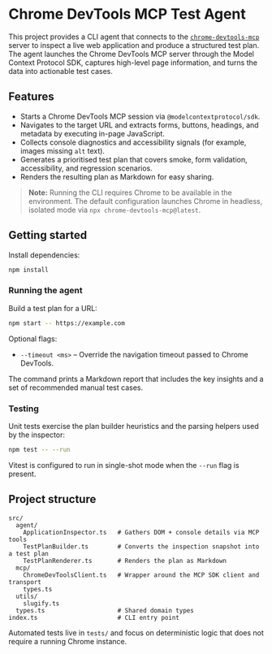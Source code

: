 # Chrome DevTools MCP Test Agent

This project provides a CLI agent that connects to the [`chrome-devtools-mcp`](https://www.npmjs.com/package/chrome-devtools-mcp) server to inspect a live web application and produce a structured test plan. The agent launches the Chrome DevTools MCP server through the Model Context Protocol SDK, captures high-level page information, and turns the data into actionable test cases.

## Features

- Starts a Chrome DevTools MCP session via `@modelcontextprotocol/sdk`.
- Navigates to the target URL and extracts forms, buttons, headings, and metadata by executing in-page JavaScript.
- Collects console diagnostics and accessibility signals (for example, images missing `alt` text).
- Generates a prioritised test plan that covers smoke, form validation, accessibility, and regression scenarios.
- Renders the resulting plan as Markdown for easy sharing.

> **Note:** Running the CLI requires Chrome to be available in the environment. The default configuration launches Chrome in headless, isolated mode via `npx chrome-devtools-mcp@latest`.

## Getting started

Install dependencies:

```bash
npm install
```

### Running the agent

Build a test plan for a URL:

```bash
npm start -- https://example.com
```

Optional flags:

- `--timeout <ms>` – Override the navigation timeout passed to Chrome DevTools.

The command prints a Markdown report that includes the key insights and a set of recommended manual test cases.

### Testing

Unit tests exercise the plan builder heuristics and the parsing helpers used by the inspector:

```bash
npm test -- --run
```

Vitest is configured to run in single-shot mode when the `--run` flag is present.

## Project structure

```
src/
  agent/
    ApplicationInspector.ts   # Gathers DOM + console details via MCP tools
    TestPlanBuilder.ts        # Converts the inspection snapshot into a test plan
    TestPlanRenderer.ts       # Renders the plan as Markdown
  mcp/
    ChromeDevToolsClient.ts   # Wrapper around the MCP SDK client and transport
    types.ts
  utils/
    slugify.ts
  types.ts                    # Shared domain types
index.ts                      # CLI entry point
```

Automated tests live in `tests/` and focus on deterministic logic that does not require a running Chrome instance.
